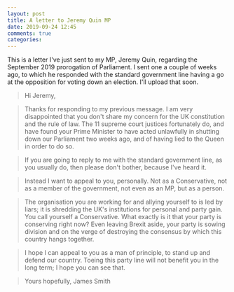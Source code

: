 ```yaml
---
layout: post
title: A letter to Jeremy Quin MP
date: 2019-09-24 12:45
comments: true
categories:
---
```


This is a letter I've just sent to my MP, Jeremy Quin, regarding the September 2019 prorogation of Parliament. I sent one a couple of weeks ago, to which he responded with the standard government line having a go at the opposition for voting down an election. I'll upload that soon.


> Hi Jeremy,

> Thanks for responding to my previous message. I am very disappointed that you don't share my concern for the UK constitution and the rule of law. The 11 supreme court justices fortunately do, and have found your Prime Minister to have acted unlawfully in shutting down our Parliament two weeks ago, and of having lied to the Queen in order to do so.

> If you are going to reply to me with the standard government line, as you usually do, then please don't bother, because I've heard it.

> Instead I want to appeal to you, personally. Not as a Conservative, not as a member of the government, not even as an MP, but as a person.

> The organisation you are working for and allying yourself to is led by liars; it is shredding the UK's institutions for personal and party gain. You call yourself a Conservative. What exactly is it that your party is conserving right now? Even leaving Brexit aside, your party is sowing division and on the verge of destroying the consensus by which this country hangs together.

> I hope I can appeal to you as a man of principle, to stand up and defend our country. Toeing this party line will not benefit you in the long term; I hope you can see that.

> Yours hopefully,
> James Smith

